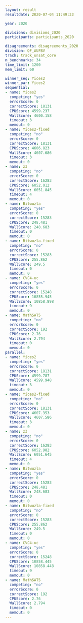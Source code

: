 ```yaml
---
layout: result
resultdate: 2020-07-04 11:49:33

year: 2020

divisions: divisions_2020
participants: participants_2020

disagreements: disagreements_2020
division: QF_AUFBV
track: track_unsat_core
n_benchmarks: 34
time_limit: 1200
mem_limit: 60

winner_seq: Yices2
winner_par: Yices2
sequential:
- name: Yices2
  competing: "yes"
  errorScore: 0
  correctScore: 18131
  CPUScore: 4599.237
  WallScore: 4600.158
  timeout: 3
  memout: 0
- name: Yices2-fixed
  competing: "no"
  errorScore: 0
  correctScore: 18131
  CPUScore: 4606.823
  WallScore: 4607.686
  timeout: 3
  memout: 0
- name: z3
  competing: "no"
  errorScore: 0
  correctScore: 16283
  CPUScore: 6052.012
  WallScore: 6051.845
  timeout: 4
  memout: 0
- name: Bitwuzla
  competing: "yes"
  errorScore: 0
  correctScore: 15283
  CPUScore: 248.481
  WallScore: 248.683
  timeout: 0
  memout: 0
- name: Bitwuzla-fixed
  competing: "no"
  errorScore: 0
  correctScore: 15283
  CPUScore: 255.862
  WallScore: 249.5
  timeout: 0
  memout: 0
- name: CVC4-uc
  competing: "yes"
  errorScore: 0
  correctScore: 15248
  CPUScore: 10855.945
  WallScore: 10858.898
  timeout: 9
  memout: 0
- name: MathSAT5
  competing: "no"
  errorScore: 0
  correctScore: 192
  CPUScore: 2.76
  WallScore: 2.794
  timeout: 0
  memout: 0
parallel:
- name: Yices2
  competing: "yes"
  errorScore: 0
  correctScore: 18131
  CPUScore: 4599.787
  WallScore: 4599.948
  timeout: 3
  memout: 0
- name: Yices2-fixed
  competing: "no"
  errorScore: 0
  correctScore: 18131
  CPUScore: 4607.353
  WallScore: 4607.586
  timeout: 3
  memout: 0
- name: z3
  competing: "no"
  errorScore: 0
  correctScore: 16283
  CPUScore: 6052.982
  WallScore: 6051.645
  timeout: 4
  memout: 0
- name: Bitwuzla
  competing: "yes"
  errorScore: 0
  correctScore: 15283
  CPUScore: 248.481
  WallScore: 248.683
  timeout: 0
  memout: 0
- name: Bitwuzla-fixed
  competing: "no"
  errorScore: 0
  correctScore: 15283
  CPUScore: 255.862
  WallScore: 249.5
  timeout: 0
  memout: 0
- name: CVC4-uc
  competing: "yes"
  errorScore: 0
  correctScore: 15248
  CPUScore: 10858.445
  WallScore: 10858.448
  timeout: 9
  memout: 0
- name: MathSAT5
  competing: "no"
  errorScore: 0
  correctScore: 192
  CPUScore: 2.76
  WallScore: 2.794
  timeout: 0
  memout: 0
---
```


